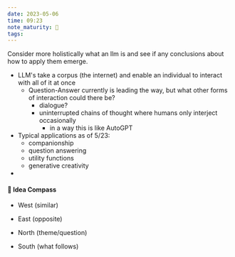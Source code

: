 ```yaml
---
date: 2023-05-06
time: 09:23
note_maturity: 🌱
tags: 
---
```


Consider more holistically what an llm is and see if any conclusions about how to apply them emerge. 

- LLM's take a corpus (the internet) and enable an individual to interact with all of it at once
	- Question-Answer currently is leading the way, but what other forms of interaction could there be?
		- dialogue? 
		- uninterrupted chains of thought where humans only interject occasionally
			- in a way this is like AutoGPT
- Typical applications as of 5/23:
	- companionship
	- question answering
	- utility functions
	- generative creativity
- 













#### 🧭  Idea Compass
- West  (similar) 

- East (opposite)

- North (theme/question)

- South (what follows)

